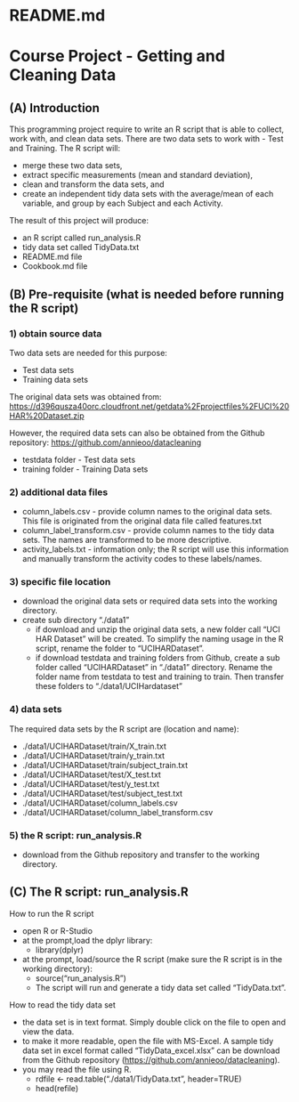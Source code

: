 # README.md

# Course Project - Getting and Cleaning Data

## (A) Introduction

This programming project require to write an R script that is able to collect, work with, and clean data sets. There are two data sets to work with - Test and Training. The R script will:
* merge these two data sets, 
* extract specific measurements (mean and standard deviation), 
* clean and transform the data sets, and 
* create an independent tidy data sets with the average/mean of each variable, and group by each Subject and each Activity.

The result of this project will produce:
* an R script called run_analysis.R
* tidy data set called TidyData.txt
* README.md file
* Cookbook.md file


## (B) Pre-requisite (what is needed before running the R script) 

### 1) obtain source data
Two data sets are needed for this purpose:
* Test data sets
* Training data sets

The original data sets was obtained from:
https://d396qusza40orc.cloudfront.net/getdata%2Fprojectfiles%2FUCI%20HAR%20Dataset.zip 

However, the required data sets can also be obtained from the Github repository:
https://github.com/annieoo/datacleaning

* testdata folder - Test data sets
* training folder - Training Data sets


### 2) additional data files  
* column_labels.csv - provide column names to the original data sets. This file is originated from the original data file called features.txt
* column_label_transform.csv - provide column names to the tidy data sets. The names are transformed to be more descriptive.
* activity_labels.txt - information only; the R script will use this information and manually transform the activity codes to these labels/names.

### 3) specific file location
- download the original data sets or required data sets into the working directory. 
- create sub directory “./data1” 
  - if download and unzip the original data sets, a new folder call “UCI HAR Dataset” will be created. To simplify the naming usage in the R script, rename the folder to “UCIHARDataset”. 
  - if download testdata and training folders from Github, create a sub folder called “UCIHARDataset” in “./data1” directory. Rename the folder name from testdata to test and training to train. Then transfer these folders to “./data1/UCIHardataset”


### 4) data sets
The required data sets by the R script are (location and name):

- ./data1/UCIHARDataset/train/X_train.txt
- ./data1/UCIHARDataset/train/y_train.txt
- ./data1/UCIHARDataset/train/subject_train.txt
- ./data1/UCIHARDataset/test/X_test.txt
- ./data1/UCIHARDataset/test/y_test.txt
- ./data1/UCIHARDataset/test/subject_test.txt
- ./data1/UCIHARDataset/column_labels.csv
- ./data1/UCIHARDataset/column_label_transform.csv

### 5) the R script: run_analysis.R
- download from the Github repository and transfer to the working directory.


## (C) The R script: run_analysis.R

How to run the R script
-  open R or R-Studio 
-  at the prompt,load the dplyr library:  
   - library(dplyr)
-  at the prompt, load/source the R script (make sure the R script is in the working directory):
   - source(“run_analysis.R”)
   - The script will run and generate a tidy data set called “TidyData.txt”.

How to read the tidy data set 
- the data set is in text format. Simply double click on the file to open and view the data.
- to make it more readable, open the file with MS-Excel. A sample tidy data set in excel format called “TidyData_excel.xlsx” can be download from the Github repository (https://github.com/annieoo/datacleaning).
- you may read the file using R.
   - rdfile <- read.table(“./data1/TidyData.txt”, header=TRUE)
   - head(refile) 

